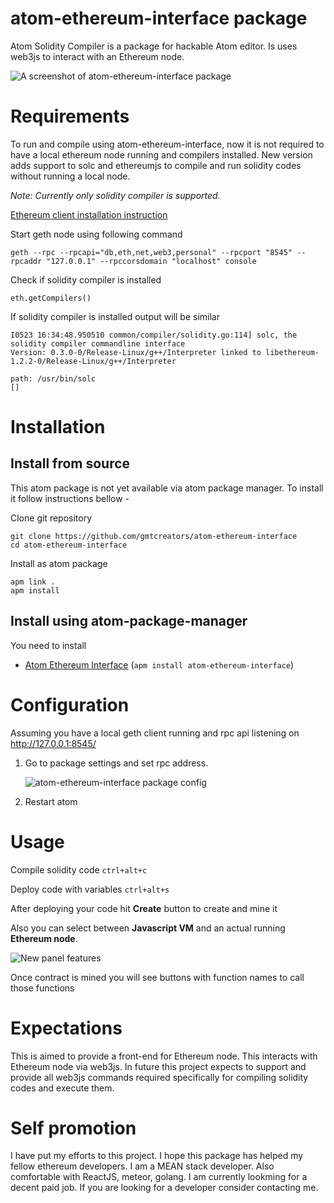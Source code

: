 # atom-ethereum-interface package

Atom Solidity Compiler is a package for hackable Atom editor. Is uses web3js to interact with an Ethereum node.

![A screenshot of atom-ethereum-interface package](https://cloud.githubusercontent.com/assets/13261372/20199663/2d000048-a7d2-11e6-9eb6-222200442f5c.png)

# Requirements

To run and compile using atom-ethereum-interface, now it is not required to have a local ethereum node running and compilers installed. New version adds support to solc and ethereumjs to compile and run solidity codes without running a local node.

*Note: Currently only solidity compiler is supported.*

[Ethereum client installation instruction](https://www.ethereum.org/cli)

Start geth node using following command

    geth --rpc --rpcapi="db,eth,net,web3,personal" --rpcport "8545" --rpcaddr "127.0.0.1" --rpccorsdomain "localhost" console

Check if solidity compiler is installed

    eth.getCompilers()

If solidity compiler is installed output will be similar

    I0523 16:34:48.950510 common/compiler/solidity.go:114] solc, the solidity compiler commandline interface
    Version: 0.3.0-0/Release-Linux/g++/Interpreter linked to libethereum-1.2.2-0/Release-Linux/g++/Interpreter

    path: /usr/bin/solc
    []

# Installation

## Install from source

This atom package is not yet available via atom package manager. To install it follow instructions bellow -

Clone git repository

    git clone https://github.com/gmtcreators/atom-ethereum-interface
    cd atom-ethereum-interface

Install as atom package

    apm link .
    apm install

## Install using atom-package-manager

You need to install

* [Atom Ethereum Interface](https://atom.io/packages/atom-ethereum-interface) (`apm install atom-ethereum-interface`)

# Configuration

Assuming you have a local geth client running and rpc api listening on http://127.0.0.1:8545/

1. Go to package settings and set rpc address.

    ![atom-ethereum-interface package config](https://cloud.githubusercontent.com/assets/13261372/15468216/9989115e-2100-11e6-8dd5-e02fb9459ab6.gif)

2. Restart atom

# Usage

Compile solidity code `ctrl+alt+c`

Deploy code with variables `ctrl+alt+s`

After deploying your code hit **Create** button to create and mine it

Also you can select between **Javascript VM** and an actual running **Ethereum node**.

![New panel features](https://cloud.githubusercontent.com/assets/13261372/20199656/227e5a52-a7d2-11e6-95f5-ec7fb16b4564.png)

Once contract is mined you will see buttons with function names to call those functions

# Expectations

This is aimed to provide a front-end for Ethereum node. This interacts with Ethereum node via web3js. In future this project expects to support and provide all web3js commands required specifically for compiling solidity codes and execute them.


# Self promotion

I have put my efforts to this project. I hope this package has helped my fellow ethereum developers.
I am a MEAN stack developer. Also comfortable with ReactJS, meteor, golang. I am currently lookming for a decent paid job. If you are looking for a developer consider contacting me.
